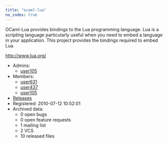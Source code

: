 ```yaml
---
title: "ocaml-lua"
no_index: true
---
```


OCaml-Lua provides bindings to the Lua programming language. Lua is a scripting language particularly useful when you need to embed a language in your application. This project provides the bindings required to embed Lua.

http://www.lua.org/


* Admins:
  * [user105](/users/user105)
* Members:
  * [user631](/users/user631)
  * [user437](/users/user437)
  * [user105](/users/user105)
* [Releases](https://download.ocamlcore.org/ocaml-lua)
* Registered: 2010-07-12 10:52:01
* Archived data:
  * 0 open bugs
  * 0 open feature requests
  * 1 mailing list
  * 2 VCS
  * 10 released files

